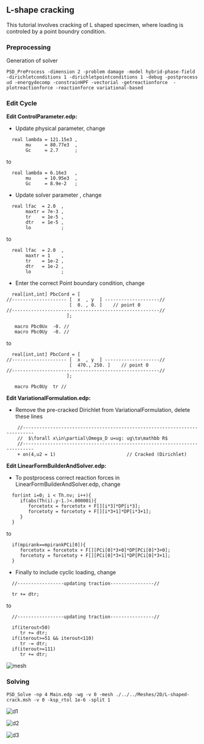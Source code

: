 ## L-shape cracking ##

This tutorial involves cracking of L shaped specimen, where loading is controled by a point boundry condition.

### Preprocessing ###

Generation of solver

```
PSD_PreProcess -dimension 2 -problem damage -model hybrid-phase-field -dirichletconditions 1 -dirichletpointconditions 1 -debug -postprocess ud -energydecomp -constrainHPF -vectorial -getreactionforce  -plotreactionforce -reactionforce variational-based
```

### Edit Cycle ###

**Edit ControlParameter.edp:**

- Update physical parameter, change
```
  real lambda = 121.15e3 ,                                                    
       mu     = 80.77e3  ,                                                    
       Gc     = 2.7      ; 
```

to

```
  real lambda = 6.16e3   ,                                                    
       mu     = 10.95e3  ,                                                    
       Gc     = 8.9e-2   ; 
```
- Update solver parameter , change
```
  real lfac  = 2.0  ,                                                         
       maxtr = 7e-3 ,                                                         
       tr    = 1e-5 ,                                                         
       dtr   = 1e-5 ,                                                         
       lo           ; 
```
to
```
  real lfac  = 2.0  ,                                                         
       maxtr = 1    ,                                                         
       tr    = 1e-2 ,                                                         
       dtr   = 1e-2 ,                                                         
       lo           ; 
```
- Enter the correct Point boundary condition, change
```
  real[int,int] PbcCord = [                                                   
//-------------------- [  x  , y  ] --------------------//                   
                       [  0. , 0. ]    // point 0                       
//------------------------------------------------------//                    
                      ];                                                      
                                                                              
   macro Pbc0Ux  -0. //                                                 
   macro Pbc0Uy  -0. //
```
to 
```
  real[int,int] PbcCord = [                                                   
//-------------------- [  x  , y  ] --------------------//                   
                       [  470., 250. ]    // point 0                       
//------------------------------------------------------//                    
                      ];                                                      
                                                                              
   macro Pbc0Uy  tr //
```

**Edit VariationalFormulation.edp:**

- Remove the pre-cracked Dirichlet from VariationalFormulation, delete these lines
```
    //--------------------------------------------------------------------------                
    //  $\forall x\in\partial\Omega_D u=ug: ug\to\mathbb R$                               
    //--------------------------------------------------------------------------                
    + on(4,u2 = 1)                          // Cracked (Dirichlet) 
```


**Edit LinearFormBuilderAndSolver.edp:**

- To postprocess correct reaction forces in LinearFormBuilderAndSolver.edp, change
```
  for(int i=0; i < Th.nv; i++){                                                 
     if(abs(Th(i).y-1.)<.000001){                                               
        forcetotx = forcetotx + F[][i*3]*DP[i*3];           
        forcetoty = forcetoty + F[][i*3+1]*DP[i*3+1];       
     }                                                                          
  } 
```
to
```
  if(mpirank==mpirankPCi[0]){
     forcetotx = forcetotx + F[][PCi[0]*3+0]*DP[PCi[0]*3+0];           
     forcetoty = forcetoty + F[][PCi[0]*3+1]*DP[PCi[0]*3+1]; 
  } 
```

- Finally to include cyclic loading, change
```
  //-----------------updating traction----------------//                        
                                                                                
  tr += dtr; 
```
to
```
  //-----------------updating traction----------------//                        
  
  if(iterout<50)                                                                         
     tr += dtr;
  if(iterout>=51 && iterout<110) 
     tr -= dtr; 
  if(iterout>=111)                    
     tr += dtr; 
```

![mesh](/volatile/home/badri/Work/PSD_Sources/demos/fracture-mechanics/mesh.png)



### Solving ###

```
PSD_Solve -np 4 Main.edp -wg -v 0 -mesh ./../../Meshes/2D/L-shaped-crack.msh -v 0 -ksp_rtol 1e-6 -split 1
```



![d1](/volatile/home/badri/Work/PSD_Sources/demos/fracture-mechanics/d1.png)





![d2](/volatile/home/badri/Work/PSD_Sources/demos/fracture-mechanics/d2.png)





![d3](/volatile/home/badri/Work/PSD_Sources/demos/fracture-mechanics/d3.png)